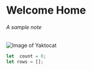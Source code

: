 # Welcome Home
###### A sample note

![Image of Yaktocat](https://octodex.github.com/images/yaktocat.png)

```javascript
let  count = 0;
let rows = [];
```